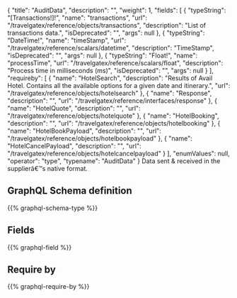 {
  "title": "AuditData",
  "description": "",
  "weight": 1,
  "fields": [
    {
      "typeString": "[Transactions!]!",
      "name": "transactions",
      "url": "/travelgatex/reference/objects/transactions",
      "description": "List of transactions data.",
      "isDeprecated": "",
      "args": null
    },
    {
      "typeString": "DateTime!",
      "name": "timeStamp",
      "url": "/travelgatex/reference/scalars/datetime",
      "description": "TimeStamp",
      "isDeprecated": "",
      "args": null
    },
    {
      "typeString": "Float!",
      "name": "processTime",
      "url": "/travelgatex/reference/scalars/float",
      "description": "Process time in milliseconds (ms)",
      "isDeprecated": "",
      "args": null
    }
  ],
  "requireby": [
    {
      "name": "HotelSearch",
      "description": "Results of Avail Hotel. Contains all the available options for a given date and itinerary.",
      "url": "/travelgatex/reference/objects/hotelsearch"
    },
    {
      "name": "Response",
      "description": "",
      "url": "/travelgatex/reference/interfaces/response"
    },
    {
      "name": "HotelQuote",
      "description": "",
      "url": "/travelgatex/reference/objects/hotelquote"
    },
    {
      "name": "HotelBooking",
      "description": "",
      "url": "/travelgatex/reference/objects/hotelbooking"
    },
    {
      "name": "HotelBookPayload",
      "description": "",
      "url": "/travelgatex/reference/objects/hotelbookpayload"
    },
    {
      "name": "HotelCancelPayload",
      "description": "",
      "url": "/travelgatex/reference/objects/hotelcancelpayload"
    }
  ],
  "enumValues": null,
  "operator": "type",
  "typename": "AuditData"
}
Data sent & received in the supplierâ€™s native format.
## GraphQL Schema definition

{{% graphql-schema-type %}}

## Fields

{{% graphql-field %}}

## Require by

{{% graphql-require-by %}}
